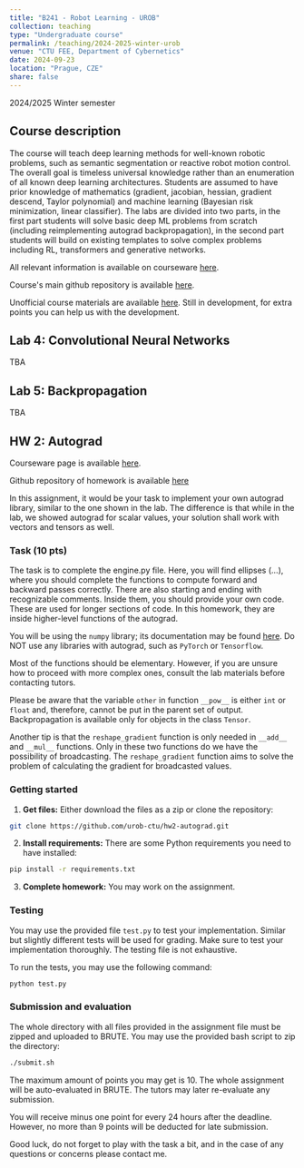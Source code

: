 ```yaml
---
title: "B241 - Robot Learning - UROB"
collection: teaching
type: "Undergraduate course"
permalink: /teaching/2024-2025-winter-urob
venue: "CTU FEE, Department of Cybernetics"
date: 2024-09-23
location: "Prague, CZE"
share: false
---
```


2024/2025 Winter semester

## Course description

The course will teach deep learning methods for well-known robotic problems, such as semantic segmentation or reactive robot motion control. The overall goal is timeless universal knowledge rather than an enumeration of all known deep learning architectures. Students are assumed to have prior knowledge of mathematics (gradient, jacobian, hessian, gradient descend, Taylor polynomial) and machine learning (Bayesian risk minimization, linear classifier). The labs are divided into two parts, in the first part students will solve basic deep ML problems from scratch (including reimplementing autograd backpropagation), in the second part students will build on existing templates to solve complex problems including RL, transformers and generative networks.

All relevant information is available on courseware [here](https://cw.fel.cvut.cz/wiki/courses/b3b33urob/start).

Course's main github repository is available [here](https://github.com/urob-ctu).

Unofficial course materials are available [here](https://urob-ctu.github.io/docs/). Still in development, for extra points you can help us with the development.

## Lab 4: Convolutional Neural Networks

TBA

## Lab 5: Backpropagation

TBA

## HW 2: Autograd

Courseware page is available [here](https://cw.fel.cvut.cz/wiki/courses/b3b33urob/tutorials/hw2).

Github repository of homework is available [here](https://github.com/urob-ctu/hw2-autograd)

In this assignment, it would be your task to implement your own autograd library, similar to the one shown in the lab. The difference is that while in the lab, we showed autograd for scalar values, your solution shall work with vectors and tensors as well.

### Task (10 pts)

The task is to complete the engine.py file. Here, you will find ellipses (…), where you should complete the functions to compute forward and backward passes correctly. There are also starting and ending with recognizable comments. Inside them, you should provide your own code. These are used for longer sections of code. In this homework, they are inside higher-level functions of the autograd.

You will be using the `numpy` library; its documentation may be found [here](https://numpy.org/doc/stable/index.html). Do NOT use any libraries with autograd, such as `PyTorch` or `Tensorflow`.

Most of the functions should be elementary. However, if you are unsure how to proceed with more complex ones, consult the lab materials before contacting tutors.

Please be aware that the variable `other` in function `__pow__` is either `int` or `float` and, therefore, cannot be put in the parent set of output. Backpropagation is available only for objects in the class `Tensor`.

Another tip is that the `reshape_gradient` function is only needed in `__add__` and `__mul__` functions. Only in these two functions do we have the possibility of broadcasting. The `reshape_gradient` function aims to solve the problem of calculating the gradient for broadcasted values.

### Getting started

1. **Get files:** Either download the files as a zip or clone the repository:

```bash
git clone https://github.com/urob-ctu/hw2-autograd.git
```

2. **Install requirements:** There are some Python requirements you need to have installed:

```bash
pip install -r requirements.txt
```

3. **Complete homework:** You may work on the assignment.

### Testing

You may use the provided file `test.py` to test your implementation. Similar but slightly different tests will be used for grading. Make sure to test your implementation thoroughly. The testing file is not exhaustive.

To run the tests, you may use the following command:

```bash
python test.py
```

### Submission and evaluation

The whole directory with all files provided in the assignment file must be zipped and uploaded to BRUTE. You may use the provided bash script to zip the directory:

```bash
./submit.sh
```

The maximum amount of points you may get is 10. The whole assignment will be auto-evaluated in BRUTE. The tutors may later re-evaluate any submission.

You will receive minus one point for every 24 hours after the deadline. However, no more than 9 points will be deducted for late submission.

Good luck, do not forget to play with the task a bit, and in the case of any questions or concerns please contact me.
